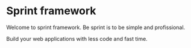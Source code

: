 # Sprint framework


Welcome to sprint framework. Be sprint is to be simple and profissional.

Build your web applications with less code and fast time.
